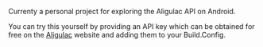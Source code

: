 Currenty a personal project for exploring the Aligulac API on Android.

You can try this yourself by providing an API key which can be obtained for free on the [Aligulac](http://aligulac.com/ "Aligulac homepage") website and adding them to your Build.Config.
